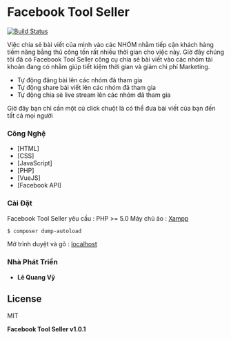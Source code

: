# Facebook Tool Seller

[![Build Status](https://travis-ci.org/joemccann/dillinger.svg?branch=master)](https://travis-ci.org/joemccann/dillinger)

Việc chia sẻ bài viết của mình vào các NHÓM nhằm tiếp cận khách hàng tiềm năng bằng thủ công tốn rất nhiều thời gian cho việc này. Giờ đây chúng tôi đã có Facebook Tool Seller công cụ chia sẻ bài viết vào các nhóm tài khoản đang có nhằm giúp tiết kiệm thời gian và giảm chi phí Marketing.

  - Tự động đăng bài lên các nhóm đã tham gia
  - Tự động share bài viết lên các nhóm đã tham gia
  - Tự động chia sẻ live stream lên các nhóm đã tham gia

Giờ đây bạn chỉ cần một cú click chuột là có thể đưa bài viết của bạn đến tất cả mọi người

### Công Nghệ


* [HTML] 
* [CSS] 
* [JavaScript] 
* [PHP] 
* [VueJS] 
* [Facebook API] 


### Cài Đặt

Facebook Tool Seller yêu cầu :
PHP >= 5.0
Máy chủ ảo : [ Xampp ](https://www.apachefriends.org/index.html)  

```sh
$ composer dump-autoload
```
Mở trình duyệt và gõ : [localhost](http://localhost])
### Nhà Phát Triển

- **Lê Quang Vỹ**

License
----

MIT


**Facebook Tool Seller v1.0.1**

